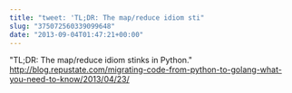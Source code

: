 ```yaml
---
title: "tweet: 'TL;DR: The map/reduce idiom sti"
slug: "375072560339099648"
date: "2013-09-04T01:47:21+00:00"
---
```

"TL;DR: The map/reduce idiom stinks in Python." http://blog.repustate.com/migrating-code-from-python-to-golang-what-you-need-to-know/2013/04/23/